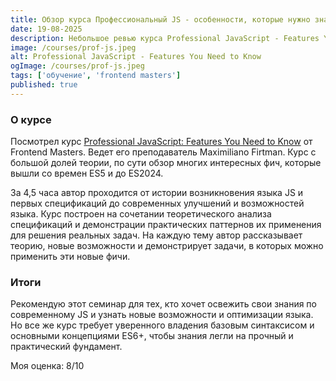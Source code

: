 ```yaml
---
title: Обзор курса Профессиональный JS - особенности, которые нужно знать от Frontend Masters
date: 19-08-2025
description: Небольшое ревью курса Professional JavaScript - Features You Need to Know от FrontendMasters.
image: /courses/prof-js.jpeg
alt: Professional JavaScript - Features You Need to Know
ogImage: /courses/prof-js.jpeg
tags: ['обучение', 'frontend masters']
published: true
---
```


### О курсе
Посмотрел курс [Professional JavaScript: Features You Need to Know](https://frontendmasters.com/courses/pro-js-features/) от Frontend Masters. Ведет его преподаватель Maximiliano Firtman. Курс с большой долей теории, по сути обзор многих интересных фич, которые вышли со времен ES5 и до ES2024.

За 4,5 часа автор проходится от истории возникновения языка JS и первых спецификаций до современных улучшений и возможностей языка.
Курс построен на сочетании теоретического анализа спецификаций и демонстрации практических паттернов их применения для решения реальных задач.
На каждую тему автор рассказывает теорию, новые возможности и демонстрирует задачи, в которых можно применить эти новые фичи.

### Итоги
Рекомендую этот семинар для тех, кто хочет освежить свои знания по современному JS и узнать новые возможности и оптимизации языка. Но все же курс требует уверенного владения базовым синтаксисом и основными концепциями ES6+, чтобы знания легли на прочный и практический фундамент.

Моя оценка: 8/10
